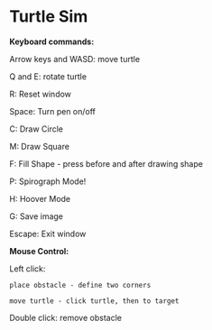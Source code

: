 <h1> Turtle Sim </h1>

<b>Keyboard commands:</b>

Arrow keys and WASD: move turtle

Q and E: rotate turtle

R: Reset window

Space: Turn pen on/off

C: Draw Circle

M: Draw Square

F: Fill Shape - press before and after drawing shape

P: Spirograph Mode!

H: Hoover Mode

G: Save image

Escape: Exit window


<b> Mouse Control:</b>

Left click: 

    place obstacle - define two corners
    
    move turtle - click turtle, then to target

Double click: remove obstacle
